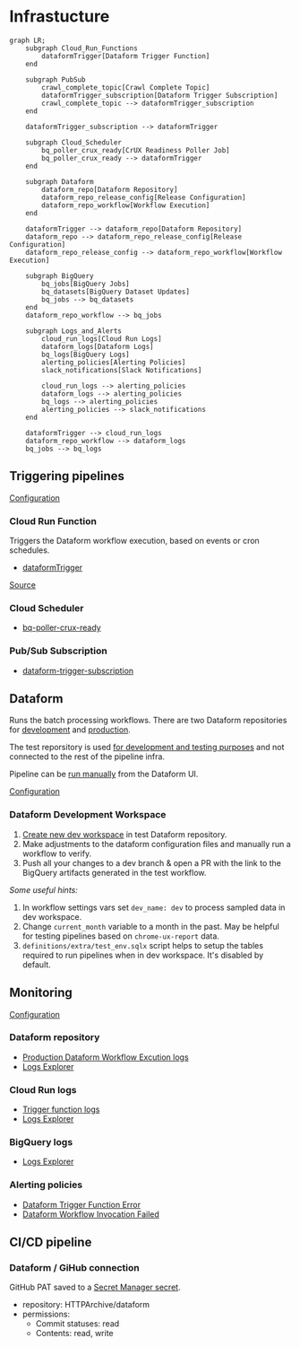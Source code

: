 # Infrastucture

```mermaid
graph LR;
    subgraph Cloud_Run_Functions
        dataformTrigger[Dataform Trigger Function]
    end

    subgraph PubSub
        crawl_complete_topic[Crawl Complete Topic]
        dataformTrigger_subscription[Dataform Trigger Subscription]
        crawl_complete_topic --> dataformTrigger_subscription
    end

    dataformTrigger_subscription --> dataformTrigger

    subgraph Cloud_Scheduler
        bq_poller_crux_ready[CrUX Readiness Poller Job]
        bq_poller_crux_ready --> dataformTrigger
    end

    subgraph Dataform
        dataform_repo[Dataform Repository]
        dataform_repo_release_config[Release Configuration]
        dataform_repo_workflow[Workflow Execution]
    end

    dataformTrigger --> dataform_repo[Dataform Repository]
    dataform_repo --> dataform_repo_release_config[Release Configuration]
    dataform_repo_release_config --> dataform_repo_workflow[Workflow Execution]

    subgraph BigQuery
        bq_jobs[BigQuery Jobs]
        bq_datasets[BigQuery Dataset Updates]
        bq_jobs --> bq_datasets
    end
    dataform_repo_workflow --> bq_jobs

    subgraph Logs_and_Alerts
        cloud_run_logs[Cloud Run Logs]
        dataform_logs[Dataform Logs]
        bq_logs[BigQuery Logs]
        alerting_policies[Alerting Policies]
        slack_notifications[Slack Notifications]

        cloud_run_logs --> alerting_policies
        dataform_logs --> alerting_policies
        bq_logs --> alerting_policies
        alerting_policies --> slack_notifications
    end

    dataformTrigger --> cloud_run_logs
    dataform_repo_workflow --> dataform_logs
    bq_jobs --> bq_logs

```

## Triggering pipelines

[Configuration](./tf/functions.tf)

### Cloud Run Function

Triggers the Dataform workflow execution, based on events or cron schedules.

- [dataformTrigger](https://console.cloud.google.com/functions/details/us-central1/dataformTrigger?env=gen2&project=httparchive)

[Source](./src/README.md)

### Cloud Scheduler

- [bq-poller-crux-ready](https://console.cloud.google.com/cloudscheduler/jobs/edit/us-central1/bq-poller-crux-ready?authuser=7&project=httparchive)

### Pub/Sub Subscription

- [dataform-trigger-subscription](https://console.cloud.google.com/cloudpubsub/subscription/detail/dataformTrigger?authuser=7&project=httparchive)

## Dataform

Runs the batch processing workflows. There are two Dataform repositories for [development](https://console.cloud.google.com/bigquery/dataform/locations/us-central1/repositories/crawl-data-test/details/workspaces?authuser=7&project=httparchive) and [production](https://console.cloud.google.com/bigquery/dataform/locations/us-central1/repositories/crawl-data/details/workspaces?authuser=7&project=httparchive).

The test reporsitory is used [for development and testing purposes](https://cloud.google.com/dataform/docs/workspaces) and not connected to the rest of the pipeline infra.

Pipeline can be [run manually](https://cloud.google.com/dataform/docs/code-lifecycle) from the Dataform UI.

[Configuration](./tf/dataform.tf)

### Dataform Development Workspace

1. [Create new dev workspace](https://cloud.google.com/dataform/docs/quickstart-dev-environments) in test Dataform repository.
2. Make adjustments to the dataform configuration files and manually run a workflow to verify.
3. Push all your changes to a dev branch & open a PR with the link to the BigQuery artifacts generated in the test workflow.

*Some useful hints:*

1. In workflow settings vars set `dev_name: dev` to process sampled data in dev workspace.
2. Change `current_month` variable to a month in the past. May be helpful for testing pipelines based on `chrome-ux-report` data.
3. `definitions/extra/test_env.sqlx` script helps to setup the tables required to run pipelines when in dev workspace. It's disabled by default.

## Monitoring

[Configuration](./tf/monitoring.tf)

### Dataform repository

- [Production Dataform Workflow Excution logs](https://console.cloud.google.com/bigquery/dataform/locations/us-central1/repositories/crawl-data/details/workflows?authuser=7&project=httparchive)
- [Logs Explorer](https://cloudlogging.app.goo.gl/k9qfqCh4RjFwTnQ56)

### Cloud Run logs

- [Trigger function logs](https://console.cloud.google.com/run/detail/us-central1/dataformtrigger/logs?authuser=7&project=httparchive)
- [Logs Explorer](https://cloudlogging.app.goo.gl/6Q879UjnTPDqtVBx5)

### BigQuery logs

- [Logs Explorer](https://cloudlogging.app.goo.gl/rFjRMcvejd1Tyi7KA)

### Alerting policies

- [Dataform Trigger Function Error](https://console.cloud.google.com/monitoring/alerting/policies/3950167380893746326?authuser=7&project=httparchive)
- [Dataform Workflow Invocation Failed](https://console.cloud.google.com/monitoring/alerting/policies/7137542315653007241?authuser=7&project=httparchive)

## CI/CD pipeline

### Dataform / GiHub connection

GitHub PAT saved to a [Secret Manager secret](https://console.cloud.google.com/security/secret-manager/secret/GitHub_max-ostapenko_dataform_PAT/versions?authuser=7&project=httparchive).

- repository: HTTPArchive/dataform
- permissions:
  - Commit statuses: read
  - Contents: read, write
